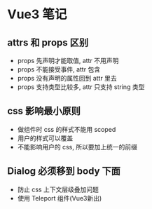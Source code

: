 # Vue3 笔记

## attrs 和 props 区别

- props 先声明才能取值, attr 不用声明
- props 不能接受事件, attr 包含
- props 没有声明的属性回到 attr 里去
- props 支持类型比较多, attr 只支持 string 类型

## css 影响最小原则

- 做组件时 css 的样式不能用 scoped
- 用户的样式可以覆盖
- 不能影响用户的 css, 所以要加上统一的前缀

## Dialog 必须移到 body 下面

- 防止 css 上下文层级叠加问题
- 使用 Teleport 组件(Vue3新出)